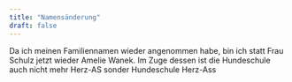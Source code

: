 ```yaml
---
title: "Namensänderung"
draft: false
---
```


Da ich meinen Familiennamen wieder angenommen habe, bin ich statt Frau Schulz jetzt wieder Amelie Wanek. 
Im Zuge dessen ist die Hundeschule auch nicht mehr Herz-AS sonder Hundeschule Herz-Ass
